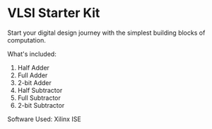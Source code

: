 # VLSI Starter Kit
Start your digital design journey with the simplest building blocks of computation.

What's included:
1. Half Adder
2. Full Adder
3. 2-bit Adder
4. Half Subtractor
5. Full Subtractor
6. 2-bit Subtractor

Software Used: Xilinx ISE
